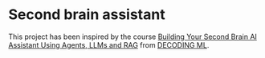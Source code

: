 # Second brain assistant

This project has been inspired by the course [Building Your Second Brain AI Assistant Using Agents, LLMs and RAG](https://github.com/decodingml/second-brain-ai-assistant-course/tree/main) from [DECODING ML](https://decodingml.substack.com/).